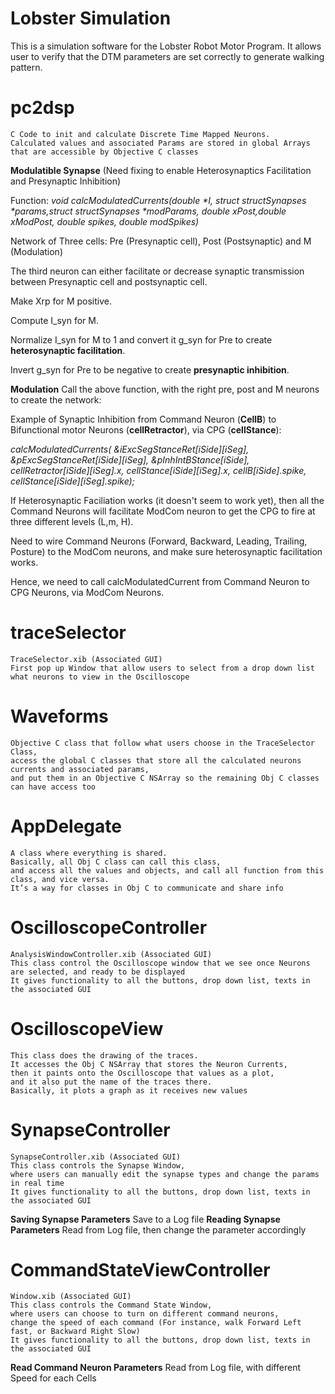 # Lobster Simulation

This is a simulation software for the Lobster Robot Motor Program.
It allows user to verify that the DTM parameters are set correctly to generate walking pattern.

# pc2dsp
	C Code to init and calculate Discrete Time Mapped Neurons.
	Calculated values and associated Params are stored in global Arrays that are accessible by Objective C classes
	
**Modulatible Synapse** (Need fixing to enable Heterosynaptics Facilitation and Presynaptic Inhibition)

Function: *void calcModulatedCurrents(double \*I, struct structSynapses \*params,struct structSynapses \*modParams,*
                           *double xPost,double xModPost, double spikes, double modSpikes)* 
			   
Network of Three cells: Pre (Presynaptic cell), Post (Postsynaptic)  and M (Modulation)

The third neuron can either facilitate or decrease synaptic transmission between Presynaptic cell and postsynaptic cell.

Make Xrp for M positive.

Compute I_syn for M.

Normalize I_syn for M to 1 and convert it g_syn for Pre to create **heterosynaptic facilitation**.

Invert g_syn for Pre to be negative to create **presynaptic inhibition**.
			
**Modulation**
Call the above function, with the right pre, post and M neurons to create the network:

Example of Synaptic Inhibition from Command Neuron (**CellB**) to Bifunctional motor Neurons (**cellRetractor**), via CPG (**cellStance**):

*calcModulatedCurrents( &iExcSegStanceRet[iSide][iSeg], &pExcSegStanceRet[iSide][iSeg], &pInhIntBStance[iSide],      cellRetractor[iSide][iSeg].x, cellStance[iSide][iSeg].x, cellB[iSide].spike, cellStance[iSide][iSeg].spike);*

If Heterosynaptic Faciliation works (it doesn't seem to work yet), then all the Command Neurons will facilitate ModCom neuron to get the CPG to fire at three different levels (L,m, H).
	
Need to wire Command Neurons (Forward, Backward, Leading, Trailing, Posture) to the ModCom neurons, and make sure heterosynaptic facilitation works.

Hence, we need to call calcModulatedCurrent from Command Neuron to CPG Neurons, via ModCom Neurons.

# traceSelector
	TraceSelector.xib (Associated GUI)
	First pop up Window that allow users to select from a drop down list what neurons to view in the Oscilloscope

# Waveforms
	Objective C class that follow what users choose in the TraceSelector Class, 
	access the global C classes that store all the calculated neurons currents and associated params, 
	and put them in an Objective C NSArray so the remaining Obj C classes can have access too

# AppDelegate
	A class where everything is shared. 
	Basically, all Obj C class can call this class, 
	and access all the values and objects, and call all function from this class, and vice versa. 
	It’s a way for classes in Obj C to communicate and share info

# OscilloscopeController
	AnalysisWindowController.xib (Associated GUI)
	This class control the Oscilloscope window that we see once Neurons are selected, and ready to be displayed
	It gives functionality to all the buttons, drop down list, texts in the associated GUI

# OscilloscopeView
	This class does the drawing of the traces. 
	It accesses the Obj C NSArray that stores the Neuron Currents, 
	then it paints onto the Oscilloscope that values as a plot, 
	and it also put the name of the traces there. 
	Basically, it plots a graph as it receives new values

# SynapseController
	SynapseController.xib (Associated GUI)
	This class controls the Synapse Window,
	where users can manually edit the synapse types and change the params in real time
	It gives functionality to all the buttons, drop down list, texts in the associated GUI
**Saving Synapse Parameters**
Save to a Log file
**Reading Synapse Parameters**
Read from Log file, then change the parameter accordingly


# CommandStateViewController
	Window.xib (Associated GUI)
	This class controls the Command State Window, 
	where users can choose to turn on different command neurons, 
	change the speed of each command (For instance, walk Forward Left fast, or Backward Right Slow)
	It gives functionality to all the buttons, drop down list, texts in the associated GUI
**Read Command Neuron Parameters**
Read from Log file, with different Speed for each Cells

